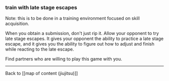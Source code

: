 ### train with late stage escapes

Note: this is to be done in a training environment focused on skill acquisition.

When you obtain a submission, don't just rip it. Allow your opponent to try late stage escapes. It gives your opponent the ability to practice a late stage escape, and it gives you the ability to figure out how to adjust and finish while reacting to the late escape.

Find partners who are willing to play this game with you.

---

Back to [[map of content (jiujitsu)]]